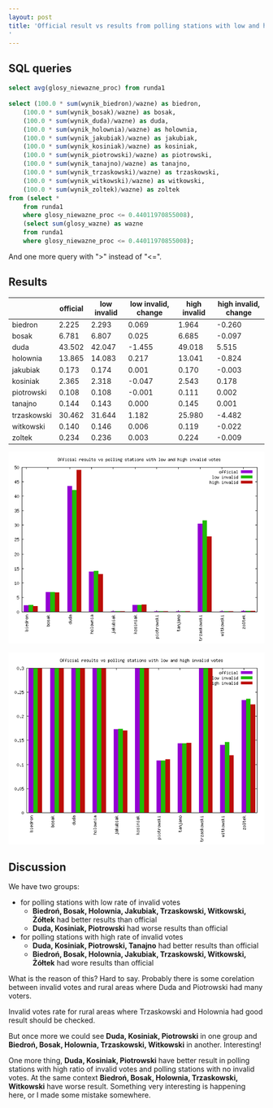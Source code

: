 ```yaml
---
layout: post
title: 'Official result vs results from polling stations with low and high invalid votes - round 1
'
---
```


## SQL queries
```sql
select avg(glosy_niewazne_proc) from runda1
```

```sql
select (100.0 * sum(wynik_biedron)/wazne) as biedron,
    (100.0 * sum(wynik_bosak)/wazne) as bosak,
    (100.0 * sum(wynik_duda)/wazne) as duda,
    (100.0 * sum(wynik_holownia)/wazne) as holownia,
    (100.0 * sum(wynik_jakubiak)/wazne) as jakubiak,
    (100.0 * sum(wynik_kosiniak)/wazne) as kosiniak,
    (100.0 * sum(wynik_piotrowski)/wazne) as piotrowski,
    (100.0 * sum(wynik_tanajno)/wazne) as tanajno,
    (100.0 * sum(wynik_trzaskowski)/wazne) as trzaskowski,
    (100.0 * sum(wynik_witkowski)/wazne) as witkowski,
    (100.0 * sum(wynik_zoltek)/wazne) as zoltek
from (select *
    from runda1
    where glosy_niewazne_proc <= 0.44011970855008),
    (select sum(glosy_wazne) as wazne
    from runda1
    where glosy_niewazne_proc <= 0.44011970855008);
```
And one more query with ">" instead of "<=".

## Results

|           |official|low invalid|low invalid, change|high invalid|high invalid, change|
|-----------|--------|-----------|------------------|------------|-------------------|
|biedron    |2.225   |2.293      |0.069             |1.964       |-0.260             |
|bosak      |6.781   |6.807      |0.025             |6.685       |-0.097             |
|duda       |43.502  |42.047     |-1.455            |49.018      |5.515              |
|holownia   |13.865  |14.083     |0.217             |13.041      |-0.824             |
|jakubiak   |0.173   |0.174      |0.001             |0.170       |-0.003             |
|kosiniak   |2.365   |2.318      |-0.047            |2.543       |0.178              |
|piotrowski |0.108   |0.108      |-0.001            |0.111       |0.002              |
|tanajno    |0.144   |0.143      |0.000             |0.145       |0.001              |
|trzaskowski|30.462  |31.644     |1.182             |25.980      |-4.482             |
|witkowski  |0.140   |0.146      |0.006             |0.119       |-0.022             |
|zoltek     |0.234   |0.236      |0.003             |0.224       |-0.009             |

![](/assets/img/official-vs-low-invalid-vs-high-invalid-votes.png)

![](/assets/img/official-vs-low-invalid-vs-high-invalid-votes-2.png)

## Discussion

We have two groups:
* for polling stations with low rate of invalid votes
    * **Biedroń, Bosak, Holownia, Jakubiak, Trzaskowski, Witkowski, Żółtek** had better results than official
    * **Duda, Kosiniak, Piotrowski** had worse results than official
* for polling stations with high rate of invalid votes
    * **Duda, Kosiniak, Piotrowski, Tanajno** had better results than official
    * **Biedroń, Bosak, Holownia, Jakubiak, Trzaskowski, Witkowski, Żółtek** had wore results than official

What is the reason of this? Hard to say. Probably there is some corelation between invalid votes and rural areas where Duda and Piotrowski had many voters.

Invalid votes rate for rural areas where Trzaskowski and Holownia had good result should be checked.

But once more we could see **Duda, Kosiniak, Piotrowski** in one group and **Biedroń, Bosak, Holownia, Trzaskowski, Witkowski** in another. Interesting!

One more thing, **Duda, Kosiniak, Piotrowski** have better result in polling stations with high ratio of invalid votes and polling stations with no invalid votes. At the same context **Biedroń, Bosak, Holownia, Trzaskowski, Witkowski** have worse result. Something very interesting is happening here, or I made some mistake somewhere.
